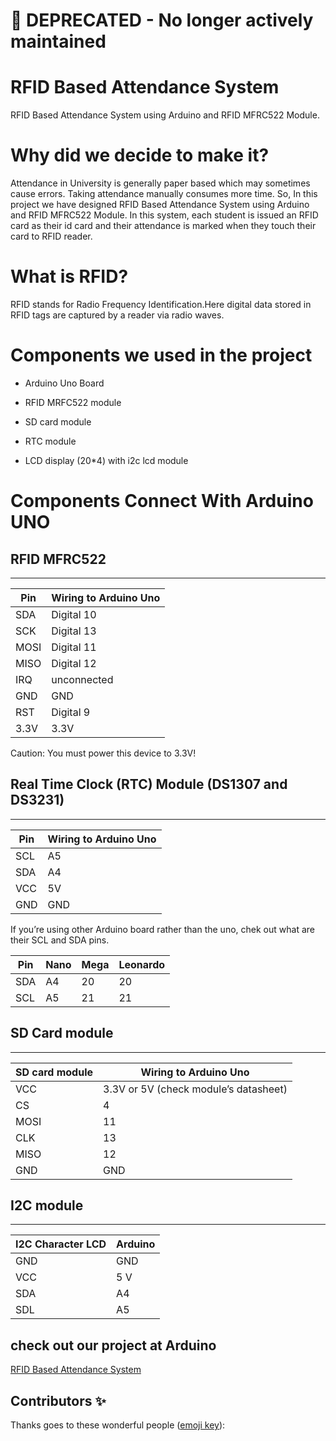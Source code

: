 :red_circle: DEPRECATED - No longer actively maintained
===
RFID Based Attendance System
===
RFID Based Attendance System using Arduino and RFID MFRC522 Module.

# Why did we decide to make it?
Attendance in University is generally paper based which may sometimes cause errors. Taking attendance manually consumes more time. So, In this project we have designed RFID Based Attendance System using Arduino and RFID MFRC522 Module. In this system, each student is issued an RFID card as their id card and their attendance is marked when they touch their card to RFID reader.

# What is RFID?
RFID stands for Radio Frequency Identification.Here digital data stored in RFID tags are captured by a reader via radio waves.

# Components we used in the project
* Arduino Uno Board

* RFID MRFC522 module

* SD card module

* RTC module

* LCD display (20*4) with i2c lcd module

# Components Connect With Arduino UNO

## RFID MFRC522
---------------

|Pin   |    Wiring to Arduino Uno|
|------|-------------------------|
|SDA   |    Digital 10|
|SCK   |    Digital 13|
|MOSI  |    Digital 11|
|MISO  |    Digital 12|
|IRQ   |    unconnected
|GND   |    GND
|RST   |    Digital 9
|3.3V  |    3.3V

Caution: You must power this device to 3.3V!


## Real Time Clock (RTC) Module (DS1307 and DS3231)
--------------------------------------------------

|Pin    |   Wiring to Arduino Uno|
|-------|------------------------|
SCL    |   A5
SDA    |   A4
VCC    |   5V
GND    |   GND

If you’re using other Arduino board rather than the uno, chek out what are their SCL and SDA pins.
    
|Pin    |Nano   |Mega   |Leonardo   |
|-------|-------|-------|-----------|
|SDA |A4 |20 |20 |
|SCL    |A5 |21 |21 |

## SD Card module
-----------------

|SD card module  |   Wiring to Arduino Uno|
|----------------|------------------------|
VCC             |   3.3V or 5V (check module’s datasheet)
CS              |   4
MOSI            |   11
CLK             |   13
MISO            |   12
GND             |   GND

## I2C module
-------------

|I2C Character LCD |  Arduino|
|------------------|---------|
GND         	  |  GND
VCC        	  |  5 V
SDA        	  |  A4
SDL         	  |  A5



## check out our project at Arduino 
[RFID Based Attendance System](https://create.arduino.cc/projecthub/team_chkr/rfid-based-smart-attendance-system-46b045?ref=user&ref_id=1435285&offset=0)


## Contributors ✨
Thanks goes to these wonderful people ([emoji key](https://allcontributors.org/docs/en/emoji-key)):

<!-- ALL-CONTRIBUTORS-LIST:START - Do not remove or modify this section -->
<!-- prettier-ignore-start -->
<!-- markdownlint-disable -->
<table>
  <tr>
<!--     <td align="center"><img src="https://avatars.githubusercontent.com/u/1500684?v=3" width="100px;" alt=""/><br /><sub><b>Chamila Bandara</b></sub></a><br /><a href="#question-kentcdodds" title="Answering Questions">💬</a> <a href="https://github.com/all-contributors/all-contributors/commits?author=chami-95" title="Documentation">📖</a> <a href="https://github.com/all-contributors/all-contributors/pulls?q=is%3Apr+reviewed-by%3Akentcdodds" title="Reviewed Pull Requests">👀</a> <a href="#talk-kentcdodds" title="Talks">📢</a></td> -->
    </tr>
</table>
